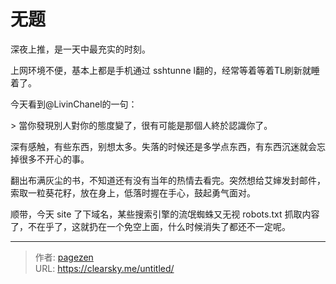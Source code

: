 # 无题


深夜上推，是一天中最充实的时刻。

上网环境不便，基本上都是手机通过 sshtunne l翻的，经常等着等着TL刷新就睡着了。

今天看到@LivinChanel的一句：

&gt; 當你發現別人對你的態度變了，很有可能是那個人終於認識你了。

深有感触，有些东西，别想太多。失落的时候还是多学点东西，有东西沉迷就会忘掉很多不开心的事。

翻出布满灰尘的书，不知道还有没有当年的热情去看完。突然想给艾婶发封邮件，索取一粒葵花籽，放在身上，低落时握在手心，鼓起勇气面对。

顺带，今天 site 了下域名，某些搜索引擎的流氓蜘蛛又无视 robots.txt 抓取内容了，不在乎了，这就扔在一个免空上面，什么时候消失了都还不一定呢。


---

> 作者: [pagezen](http://clearsky.me/)  
> URL: https://clearsky.me/untitled/  

